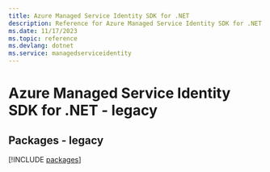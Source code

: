 ```yaml
---
title: Azure Managed Service Identity SDK for .NET
description: Reference for Azure Managed Service Identity SDK for .NET
ms.date: 11/17/2023
ms.topic: reference
ms.devlang: dotnet
ms.service: managedserviceidentity
---
```

# Azure Managed Service Identity SDK for .NET - legacy
## Packages - legacy
[!INCLUDE [packages](managed-service-identity-index.md)]